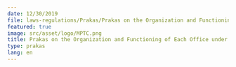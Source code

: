 ```yaml
---
date: 12/30/2019
file: laws-regulations/Prakas/Prakas on the Organization and Functioning of Each Office under the General Department of Telecommunications.pdf
featured: true
image: src/asset/logo/MPTC.png
title: Prakas on the Organization and Functioning of Each Office under the General Department of Telecommunications
type: prakas
lang: en
---
```

